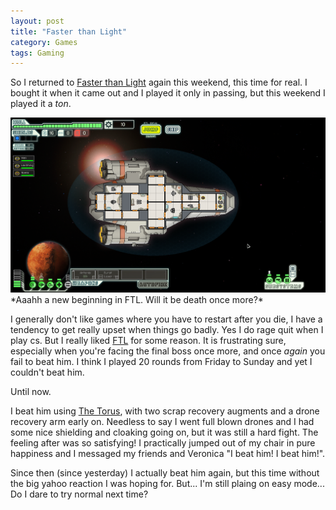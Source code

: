 ```yaml
---
layout: post
title: "Faster than Light"
category: Games
tags: Gaming
---
```


So I returned to [Faster than Light][FTL] again this weekend, this time for real. I bought it when it came out and I played it only in passing, but this weekend I played it a *ton*.

<img src="/images/ftl_start.png" width=800 />  
*Aaahh a new beginning in FTL. Will it be death once more?*

[FTL]: http://www.ftlgame.com/

I generally don't like games where you have to restart after you die, I have a tendency to get really upset when things go badly. Yes I do rage quit when I play cs. But I really liked [FTL][] for some reason. It is frustrating sure, especially when you're facing the final boss once more, and once *again* you fail to beat him. I think I played 20 rounds from Friday to Sunday and yet I couldn't beat him.

Until now.

I beat him using [The Torus][], with two scrap recovery augments and a drone recovery arm early on. Needless to say I went full blown drones and I had some nice shielding and cloaking going on, but it was still a hard fight. The feeling after was so satisfying! I practically jumped out of my chair in pure happiness and I messaged my friends and Veronica "I beat him! I beat him!".

Since then (since yesterday) I actually beat him again, but this time without the big yahoo reaction I was hoping for. But... I'm still plaing on easy mode... Do I dare to try normal next time?

[The Torus]: http://ftl.wikia.com/wiki/Ships#Engi_Cruiser

